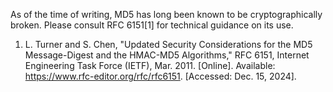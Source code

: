 As of the time of writing, MD5 has long been known to be cryptographically broken. Please consult RFC 6151[1] for technical guidance on its use.

1. L. Turner and S. Chen, "Updated Security Considerations for the MD5 Message-Digest and the HMAC-MD5 Algorithms," RFC 6151, Internet Engineering Task Force (IETF), Mar. 2011. [Online]. Available: https://www.rfc-editor.org/rfc/rfc6151. [Accessed: Dec. 15, 2024].
